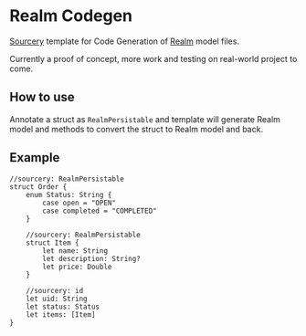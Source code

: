 # Realm Codegen

[Sourcery](https://github.com/krzysztofzablocki/Sourcery) template for Code Generation of [Realm](https://github.com/realm/realm-cocoa/) model files.

Currently a proof of concept, more work and testing on real-world project to come.

## How to use

Annotate a struct as `RealmPersistable` and template will generate Realm model and methods to convert the struct to Realm model and back.

## Example

```
//sourcery: RealmPersistable
struct Order {
    enum Status: String {
        case open = "OPEN"
        case completed = "COMPLETED"
    }

    //sourcery: RealmPersistable
    struct Item {
        let name: String
        let description: String?
        let price: Double
    }

    //sourcery: id
    let uid: String
    let status: Status
    let items: [Item]
}
```